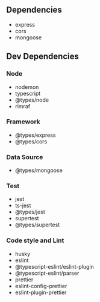 ## Dependencies

- express
- cors
- mongoose

## Dev Dependencies

### Node

- nodemon
- typescript
- @types/node
- rimraf

### Framework

- @types/express
- @types/cors

### Data Source

- @types/mongoose

### Test

- jest
- ts-jest
- @types/jest
- supertest
- @types/supertest

### Code style and Lint

- husky
- eslint
- @typescript-eslint/eslint-plugin
- @typescript-eslint/parser
- prettier
- eslint-config-prettier
- eslint-plugin-prettier
